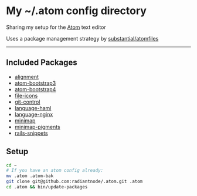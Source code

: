 # My ~/.atom config directory

Sharing my setup for the [Atom](http://atom.io) text editor

Uses a package management strategy by [substantial/atomfiles](https://github.com/substantial/atomfiles)

----

## Included Packages

* [alignment](https://github.com/blakeembrey/atom-alignment)
* [atom-bootstrap3](https://github.com/f/atom-bootstrap3)
* [atom-bootstrap4](https://github.com/mdegoo/atom-bootstrap4)
* [file-icons](https://github.com/DanBrooker/file-icons)
* [git-control](https://github.com/jacogr/atom-git-control)
* [language-haml](https://github.com/ezekg/language-haml)
* [language-nginx](https://github.com/hnagato/atom-language-nginx)
* [minimap](https://github.com/atom-minimap/minimap)
* [minimap-pigments](https://github.com/abe33/minimap-pigments)
* [rails-snippets](https://github.com/joseramonc/rails-snippets)

## Setup

```bash
cd ~
# If you have an atom config already:
mv .atom .atom-bak
git clone git@github.com:radiantnode/.atom.git .atom
cd .atom && bin/update-packages
```